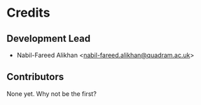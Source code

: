 # Credits

## Development Lead

  - Nabil-Fareed Alikhan \<<nabil-fareed.alikhan@quadram.ac.uk>\>

## Contributors

None yet. Why not be the first?
